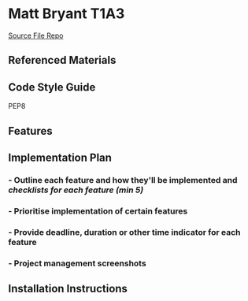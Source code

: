 # Matt Bryant T1A3  
[Source File Repo](https://github.com/Matt-bryant21/MattBryant_T1A3)

## Referenced Materials

## Code Style Guide
PEP8 
## Features

## Implementation Plan
### - Outline each feature and how they'll be implemented and *checklists for each feature (min 5)*

### - Prioritise implementation of certain features

### - Provide deadline, duration or other time indicator for each feature 

### - Project management screenshots

## Installation Instructions